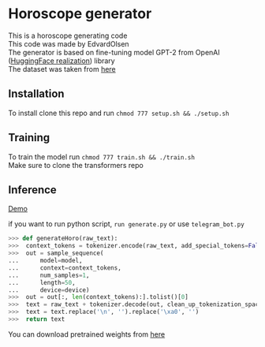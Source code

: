 # Horoscope generator
This is a horoscope generating code \
This code was made by EdvardOlsen  \
The generator is based on fine-tuning model GPT-2 from OpenAI ([HuggingFace realization](https://github.com/huggingface/transformers/)) library  \
The dataset was taken from [here](https://github.com/dsnam/markovscope/) 


## Installation

To install clone this repo and run `chmod 777 setup.sh && ./setup.sh`

## Training

To train the model run `chmod 777 train.sh && ./train.sh`  \
Make sure to clone the transformers repo

## Inference

[Demo](https://colab.research.google.com/drive/1NMZAtj7wPU5hb4F1ruT5RZUj2KMzOzAA?usp=sharing)

if you want to run python script, `run generate.py` or use `telegram_bot.py`

``` python
>>> def generateHoro(raw_text):
>>>  context_tokens = tokenizer.encode(raw_text, add_special_tokens=False)
>>>  out = sample_sequence(
...      model=model,
...      context=context_tokens,
...      num_samples=1,
...      length=50,
...      device=device)
>>>  out = out[:, len(context_tokens):].tolist()[0]
>>>  text = raw_text + tokenizer.decode(out, clean_up_tokenization_spaces=True)
>>>  text = text.replace('\n', '').replace('\xa0', '')
>>>  return text
```

You can download pretrained weights from [here](https://drive.google.com/drive/folders/1X6et5EGgHrMmCl6lGemluaV-NOoK3cEH?usp=sharing)
